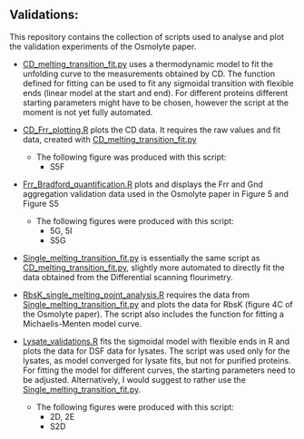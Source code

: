 Validations:
 -

This repository contains the collection of scripts used to analyse and plot the validation experiments of the Osmolyte paper.

- [CD_melting_transition_fit.py](https://github.com/MoniPepelnjak/Thermal_unfolding/blob/master/Validations/CD_melting_transition_fit.py) uses a thermodynamic model to fit the unfolding curve to the measurements obtained by CD. The function defined for fitting can be used to fit any sigmoidal transition with flexible ends (linear model at the start and end). For different proteins different starting parameters might have to be chosen, however the script at the moment is not yet fully automated.

- [CD_Frr_plotting.R](https://github.com/MoniPepelnjak/Thermal_unfolding/blob/master/Validations/CD_Frr_plotting.R) plots the CD data. It requires the raw values and fit data, created with [CD_melting_transition_fit.py](https://github.com/MoniPepelnjak/Thermal_unfolding/blob/master/Validations/CD_melting_transition_fit.py)
  - The following figure was produced with this script:
    - S5F
    
- [Frr_Bradford_quantification.R](https://github.com/MoniPepelnjak/Thermal_unfolding/blob/master/Validations/Frr_Bradford_quantification.R) plots and displays the Frr and Gnd aggregation validation data used in the Osmolyte paper in Figure 5 and Figure S5
  - The following figures were produced with this script:
    - 5G, 5I
    - S5G
    
- [Single_melting_transition_fit.py](https://github.com/MoniPepelnjak/Thermal_unfolding/blob/master/Validations/Single_melting_transition_fit.py) is essentially the same script as [CD_melting_transition_fit.py](https://github.com/MoniPepelnjak/Thermal_unfolding/blob/master/Validations/CD_melting_transition_fit.py), slightly more automated to directly fit the data obtained from the Differential scanning flourimetry.

- [RbsK_single_melting_point_analysis.R](https://github.com/MoniPepelnjak/Thermal_unfolding/blob/master/Validations/RbsK_single_melting_point_analysis.R) requires the data from  [Single_melting_transition_fit.py](https://github.com/MoniPepelnjak/Thermal_unfolding/blob/master/Validations/Single_melting_transition_fit.py) and plots the data for RbsK (figure 4C of the Osmolyte paper). The script also includes the function for fitting a Michaelis-Menten model curve.

- [Lysate_validations.R](https://github.com/MoniPepelnjak/Thermal_unfolding/blob/master/Validations/Lysate_validations.R) fits the sigmoidal model with flexible ends in R and plots the data for DSF data for lysates. The script was used only for the lysates, as model converged for lysate fits, but not for purified proteins. For fitting the model for different curves, the starting parameters need to be adjusted. Alternatively, I would suggest to rather use the [Single_melting_transition_fit.py](https://github.com/MoniPepelnjak/Thermal_unfolding/blob/master/Validations/Single_melting_transition_fit.py).
  - The following figures were produced with this script:
    - 2D, 2E
    - S2D
